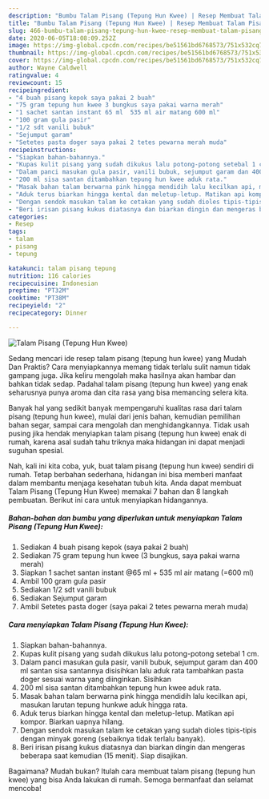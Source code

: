 ```yaml
---
description: "Bumbu Talam Pisang (Tepung Hun Kwee) | Resep Membuat Talam Pisang (Tepung Hun Kwee) Yang Bisa Manjain Lidah"
title: "Bumbu Talam Pisang (Tepung Hun Kwee) | Resep Membuat Talam Pisang (Tepung Hun Kwee) Yang Bisa Manjain Lidah"
slug: 466-bumbu-talam-pisang-tepung-hun-kwee-resep-membuat-talam-pisang-tepung-hun-kwee-yang-bisa-manjain-lidah
date: 2020-06-05T18:08:09.252Z
image: https://img-global.cpcdn.com/recipes/be51561bd6768573/751x532cq70/talam-pisang-tepung-hun-kwee-foto-resep-utama.jpg
thumbnail: https://img-global.cpcdn.com/recipes/be51561bd6768573/751x532cq70/talam-pisang-tepung-hun-kwee-foto-resep-utama.jpg
cover: https://img-global.cpcdn.com/recipes/be51561bd6768573/751x532cq70/talam-pisang-tepung-hun-kwee-foto-resep-utama.jpg
author: Wayne Caldwell
ratingvalue: 4
reviewcount: 15
recipeingredient:
- "4 buah pisang kepok saya pakai 2 buah"
- "75 gram tepung hun kwee 3 bungkus saya pakai warna merah"
- "1 sachet santan instant 65 ml  535 ml air matang 600 ml"
- "100 gram gula pasir"
- "1/2 sdt vanili bubuk"
- "Sejumput garam"
- "Setetes pasta doger saya pakai 2 tetes pewarna merah muda"
recipeinstructions:
- "Siapkan bahan-bahannya."
- "Kupas kulit pisang yang sudah dikukus lalu potong-potong setebal 1 cm."
- "Dalam panci masukan gula pasir, vanili bubuk, sejumput garam dan 400 ml santan sisa santannya disisihkan lalu aduk rata tambahkan pasta doger sesuai warna yang diinginkan. Sisihkan"
- "200 ml sisa santan ditambahkan tepung hun kwee aduk rata."
- "Masak bahan talam berwarna pink hingga mendidih lalu kecilkan api, masukan larutan tepung hunkwe aduk hingga rata."
- "Aduk terus biarkan hingga kental dan meletup-letup. Matikan api kompor. Biarkan uapnya hilang."
- "Dengan sendok masukan talam ke cetakan yang sudah dioles tipis-tipis dengan minyak goreng (sebaiknya tidak terlalu banyak)."
- "Beri irisan pisang kukus diatasnya dan biarkan dingin dan mengeras beberapa saat kemudian (15 menit). Siap disajikan."
categories:
- Resep
tags:
- talam
- pisang
- tepung

katakunci: talam pisang tepung 
nutrition: 116 calories
recipecuisine: Indonesian
preptime: "PT32M"
cooktime: "PT38M"
recipeyield: "2"
recipecategory: Dinner

---
```



![Talam Pisang (Tepung Hun Kwee)](https://img-global.cpcdn.com/recipes/be51561bd6768573/751x532cq70/talam-pisang-tepung-hun-kwee-foto-resep-utama.jpg)

Sedang mencari ide resep talam pisang (tepung hun kwee) yang Mudah Dan Praktis? Cara menyiapkannya memang tidak terlalu sulit namun tidak gampang juga. Jika keliru mengolah maka hasilnya akan hambar dan bahkan tidak sedap. Padahal talam pisang (tepung hun kwee) yang enak seharusnya punya aroma dan cita rasa yang bisa memancing selera kita.

Banyak hal yang sedikit banyak mempengaruhi kualitas rasa dari talam pisang (tepung hun kwee), mulai dari jenis bahan, kemudian pemilihan bahan segar, sampai cara mengolah dan menghidangkannya. Tidak usah pusing jika hendak menyiapkan talam pisang (tepung hun kwee) enak di rumah, karena asal sudah tahu triknya maka hidangan ini dapat menjadi suguhan spesial.




Nah, kali ini kita coba, yuk, buat talam pisang (tepung hun kwee) sendiri di rumah. Tetap berbahan sederhana, hidangan ini bisa memberi manfaat dalam membantu menjaga kesehatan tubuh kita. Anda dapat membuat Talam Pisang (Tepung Hun Kwee) memakai 7 bahan dan 8 langkah pembuatan. Berikut ini cara untuk menyiapkan hidangannya.

<!--inarticleads1-->

##### Bahan-bahan dan bumbu yang diperlukan untuk menyiapkan Talam Pisang (Tepung Hun Kwee):

1. Sediakan 4 buah pisang kepok (saya pakai 2 buah)
1. Sediakan 75 gram tepung hun kwee (3 bungkus, saya pakai warna merah)
1. Siapkan 1 sachet santan instant @65 ml + 535 ml air matang (=600 ml)
1. Ambil 100 gram gula pasir
1. Sediakan 1/2 sdt vanili bubuk
1. Sediakan Sejumput garam
1. Ambil Setetes pasta doger (saya pakai 2 tetes pewarna merah muda)




<!--inarticleads2-->

##### Cara menyiapkan Talam Pisang (Tepung Hun Kwee):

1. Siapkan bahan-bahannya.
1. Kupas kulit pisang yang sudah dikukus lalu potong-potong setebal 1 cm.
1. Dalam panci masukan gula pasir, vanili bubuk, sejumput garam dan 400 ml santan sisa santannya disisihkan lalu aduk rata tambahkan pasta doger sesuai warna yang diinginkan. Sisihkan
1. 200 ml sisa santan ditambahkan tepung hun kwee aduk rata.
1. Masak bahan talam berwarna pink hingga mendidih lalu kecilkan api, masukan larutan tepung hunkwe aduk hingga rata.
1. Aduk terus biarkan hingga kental dan meletup-letup. Matikan api kompor. Biarkan uapnya hilang.
1. Dengan sendok masukan talam ke cetakan yang sudah dioles tipis-tipis dengan minyak goreng (sebaiknya tidak terlalu banyak).
1. Beri irisan pisang kukus diatasnya dan biarkan dingin dan mengeras beberapa saat kemudian (15 menit). Siap disajikan.




Bagaimana? Mudah bukan? Itulah cara membuat talam pisang (tepung hun kwee) yang bisa Anda lakukan di rumah. Semoga bermanfaat dan selamat mencoba!
